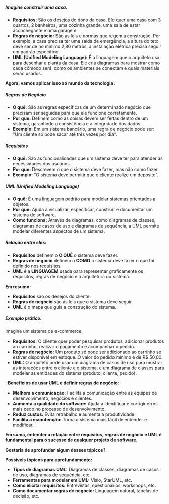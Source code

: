 
##### Imagine construir uma casa.

- **Requisitos:** São os desejos do dono da casa. Ele quer uma casa com 3 quartos, 2 banheiros, uma cozinha grande, uma sala de estar aconchegante e uma garagem.
- **Regras de negócio:** São as leis e normas que regem a construção. Por exemplo, a casa precisa ter uma saída de emergência, a altura do teto deve ser de no mínimo 2,80 metros, a instalação elétrica precisa seguir um padrão específico.
- **UML (Unified Modeling Language):** É a linguagem que o arquiteto usa para desenhar a planta da casa. Ele cria diagramas para mostrar como cada cômodo será, como os ambientes se conectam e quais materiais serão usados.

**Agora, vamos aplicar isso ao mundo da tecnologia:**

##### Regras de Negócio

- **O quê:** São as regras específicas de um determinado negócio que precisam ser seguidas para que ele funcione corretamente.
- **Por que:** Definem como as coisas devem ser feitas dentro de um sistema, garantindo a consistência e a integridade dos dados.
- **Exemplo:** Em um sistema bancário, uma regra de negócio pode ser: "Um cliente só pode sacar até três vezes por dia".

##### Requisitos

- **O quê:** São as funcionalidades que um sistema deve ter para atender às necessidades dos usuários.
- **Por que:** Descrevem o que o sistema deve fazer, mas não como fazer.
- **Exemplo:** "O sistema deve permitir que o cliente realize um depósito".

##### UML (Unified Modeling Language)

- **O quê:** É uma linguagem padrão para modelar sistemas orientados a objetos.
- **Por que:** Ajuda a visualizar, especificar, construir e documentar um sistema de software.
- **Como funciona:** Através de diagramas, como diagramas de classes, diagramas de casos de uso e diagramas de sequência, a UML permite modelar diferentes aspectos de um sistema.

##### Relação entre eles:

- **Requisitos** definem o **O QUÊ** o sistema deve fazer.
- **Regras de negócio** definem o **COMO** o sistema deve fazer o que foi definido nos requisitos.
- **UML** é a **LINGUAGEM** usada para representar graficamente os requisitos, regras de negócio e a arquitetura do sistema.

**Em resumo:**

- **Requisitos** são os desejos do cliente.
- **Regras de negócio** são as leis que o sistema deve seguir.
- **UML** é o mapa que guia a construção do sistema.

##### Exemplo prático:

Imagine um sistema de e-commerce.

- **Requisitos:** O cliente quer poder pesquisar produtos, adicionar produtos ao carrinho, realizar o pagamento e acompanhar o pedido.
- **Regras de negócio:** Um produto só pode ser adicionado ao carrinho se estiver disponível em estoque. O valor do pedido mínimo é de R$ 50,00.
- **UML:** O arquiteto pode usar um diagrama de casos de uso para mostrar as interações entre o cliente e o sistema, e um diagrama de classes para modelar as entidades do sistema (produto, cliente, pedido).

: 
**Benefícios de usar UML e definir regras de negócio:**

- **Melhora a comunicação:** Facilita a comunicação entre as equipes de desenvolvimento, negócios e clientes.
- **Aumenta a qualidade do software:** Ajuda a identificar e corrigir erros mais cedo no processo de desenvolvimento.
- **Reduz custos:** Evita retrabalho e aumenta a produtividade.
- **Facilita a manutenção:** Torna o sistema mais fácil de entender e modificar.

**Em suma, entender a relação entre requisitos, regras de negócio e UML é fundamental para o sucesso de qualquer projeto de software.**

**Gostaria de aprofundar algum desses tópicos?**

**Possíveis tópicos para aprofundamento:**

- **Tipos de diagramas UML:** Diagramas de classes, diagramas de casos de uso, diagramas de sequência, etc.
- **Ferramentas para modelar em UML:** Visio, StarUML, etc.
- **Como elicitar requisitos:** Entrevistas, questionários, workshops, etc.
- **Como documentar regras de negócio:** Linguagem natural, tabelas de decisão, etc.